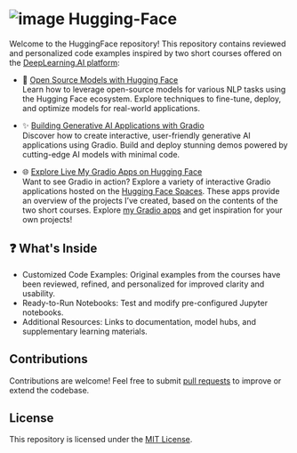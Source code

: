 # ![image](https://github.com/user-attachments/assets/35f315f5-15fb-4236-9f1d-9ee2554b7d56) Hugging-Face
Welcome to the HuggingFace repository! This repository contains reviewed and personalized code examples inspired by two short courses offered on the [DeepLearning.AI platform](https://www.deeplearning.ai/):

- 🌟 [Open Source Models with Hugging Face](https://github.com/16032022/DeepLearningAI-Hugging-Face-projects/tree/main/Open_Source_Models_with_Hugging_Face)        
Learn how to leverage open-source models for various NLP tasks using the Hugging Face ecosystem. Explore techniques to fine-tune, deploy, and optimize models for real-world applications.  

- ✨ [Building Generative AI Applications with Gradio](https://github.com/16032022/DeepLearningAI-Hugging-Face-projects/tree/main/Building_Generative_AI_Applications_with_Gradio)     
Discover how to create interactive, user-friendly generative AI applications using Gradio. Build and deploy stunning demos powered by cutting-edge AI models with minimal code.

- 🌐 [Explore Live My Gradio Apps on Hugging Face](https://huggingface.co/collections/dlaima/my-gradio-apps-6784ff8d41db1b5ffac83991)  
Want to see Gradio in action? Explore a variety of interactive Gradio applications hosted on the [Hugging Face Spaces](https://huggingface.co/). These apps provide an overview of the projects I’ve created, based on the contents of the two short courses. Explore [my Gradio apps](https://huggingface.co/collections/dlaima/my-gradio-apps-6784ff8d41db1b5ffac83991) and get inspiration for your own projects!

## ❓ What's Inside
  - Customized Code Examples: Original examples from the courses have been reviewed, refined, and personalized for improved clarity and usability.
  - Ready-to-Run Notebooks: Test and modify pre-configured Jupyter notebooks.
  - Additional Resources: Links to documentation, model hubs, and supplementary learning materials.

## Contributions  
Contributions are welcome! Feel free to submit [pull requests](https://github.com/16032022/DeepLearningAI-Hugging-Face-projects/pulls) to improve or extend the codebase.

## License  
This repository is licensed under the [MIT License](https://opensource.org/license/MIT).


